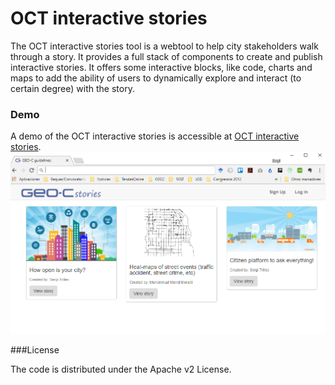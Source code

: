 # OCT interactive stories 

The OCT interactive stories tool is a webtool to help city stakeholders walk through a story. It provides a full stack of components to create and publish interactive stories. It offers some interactive blocks, like code, charts and maps to add the ability of users to dynamically explore and interact (to certain degree) with the story.

### Demo
A demo of the OCT interactive stories is accessible at [OCT interactive stories](http://lsivirtual.dlsi.uji.es/).  
![OCT interactive stories](/images/stories-tool-v2.png)

###License

The code is distributed under the Apache v2 License.
